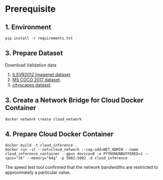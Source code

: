 # Prerequisite

## 1. Environment

```shell
pip install -r requirements.txt
```

## 3. Prepare Dataset

Download Validation data
1. [ILSVR2012 Imagenet dataset](http://www.image-net.org/challenges/LSVRC/2012/downloads).
2. [MS COCO 2017 dataset](https://cocodataset.org/#download).
3. [cityscapes dataset](https://www.cityscapes-dataset.com/downloads/).

## 3. Create a Network Bridge for Cloud Docker Container

```shell
docker network create cloud_network
```

## 4. Prepare Cloud Docker Container

```shell
docker build -t cloud_inference .
docker run -it --net=cloud_network --cap-add=NET_ADMIN --name cloud_inference_container --gpus device=0 -e PYTHONUNBUFFERED=1 --cpus="16" --memory="64g" -p 5002:5002 -d cloud_inference
```
The speed test tool confirmed that the network bandwidths are restricted to approximately a particular value.
